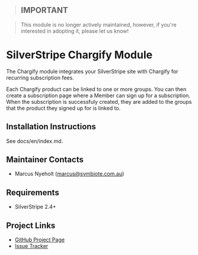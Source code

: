 > ## **IMPORTANT**

> This module is no longer actively maintained, however, if you're interested in adopting it, please let us know!

# SilverStripe Chargify Module

The Chargify module integrates your SilverStripe site with Chargify for
recurring subscription fees.

Each Chargify product can be linked to one or more groups. You can then create
a subscription page where a Member can sign up for a subscription. When the
subscription is successfuly created, they are added to the groups that the
product they signed up for is linked to.

## Installation Instructions
See docs/en/index.md.

## Maintainer Contacts
*  Marcus Nyeholt (<marcus@symbiote.com.au>)

## Requirements
*  SilverStripe 2.4+

## Project Links
*  [GitHub Project Page](https://github.com/ajshort/silverstripe-chargify)
*  [Issue Tracker](https://github.com/ajshort/silverstripe-chargify/issues)
